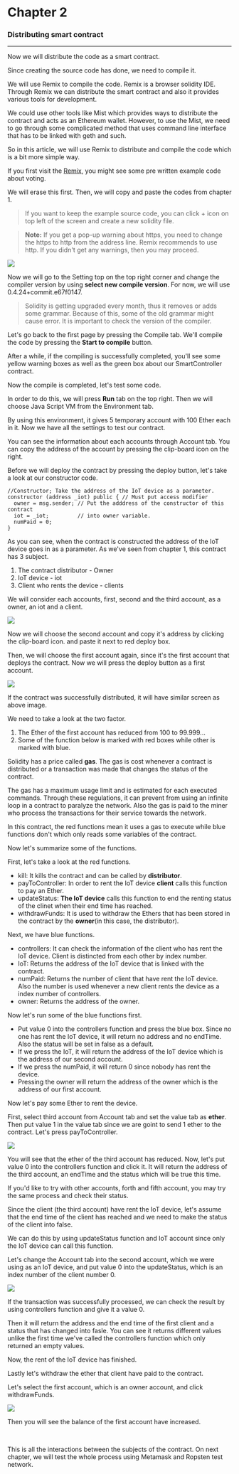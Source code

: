 # Chapter 2
### Distributing smart contract

---

Now we will distribute the code as a smart contract.

Since creating the source code has done, we need to compile it.

We will use Remix to compile the code.
Remix is a browser solidity IDE.
Through Remix we can distribute the smart contract and also it provides various tools for development.

We could use other tools like Mist which provides ways to distribute the contract and acts as an Ethereum wallet. However, to use the Mist, we need to go through some complicated method that uses command line interface that has to be linked with geth and such.

So in this article, we will use Remix to distribute and compile the code which is a bit more simple way.

If you first visit the [Remix](https://remix.ethereum.org/), you might see some pre written example code about voting.

We will erase this first.
Then, we will copy and paste the codes from chapter 1.
>If you want to keep the example source code, you can click + icon on top left of the screen and create a new solidity file.

>**Note:** If you get a pop-up warning about https, you need to change the https to http from the address line. Remix recommends to use http. If you didn't get any warnings, then you may proceed.

<img src ="D:\Github files\Making Smart Contract through Meta, Rop, MyE, Remix\R2M2_en\images\R2M2_01.png">

Now we will go to the Setting top on the top right corner and change the compiler version by using **select new compile version**.
For now, we will use  0.4.24+commit.e67f0147.

>Solidity is getting upgraded every month, thus it removes or adds some grammar.
Because of this, some of the old grammar might cause error. It is important to check the version of the compiler.

Let's go back to the first page by pressing the Compile tab. We'll compile the code by pressing the **Start to compile** button.

After a while, if the compiling is successfully completed, you'll see some yellow warning boxes as well as the green box about our SmartController contract.

Now the compile is completed, let's test some code.

In order to do this, we will press **Run** tab on the top right. Then we will choose Java Script VM from the Environment tab.

By using this environment, it gives 5 temporary account with 100 Ether each in it.
Now we have all the settings to test our contract.

You can see the information about each accounts through Account tab.
You can copy the address of the account by pressing the clip-board icon on the right.

Before we will deploy the contract by pressing the deploy button, let's take a look at our constructor code.

~~~
//Constructor; Take the address of the IoT device as a parameter.
constructor (address _iot) public { // Must put access modifier
  owner = msg.sender; // Put the adddress of the constructor of this contract
  iot = _iot;         // into owner variable.
  numPaid = 0;
}
~~~

As you can see, when the contract is constructed the address of the IoT device goes in as a parameter.
As we've seen from chapter 1, this contract has 3 subject.

1. The contract distributor - Owner
2. IoT device - iot
3. Client who rents the device - clients

We will consider each accounts, first, second and the third account, as a owner, an iot and a client.

<img src ="D:\Github files\Making Smart Contract through Meta, Rop, MyE, Remix\R2M2_en\images\R2M2_02.png">

Now we will choose the second account and copy it's address by clicking the clip-board icon.
and paste it next to red deploy box.

Then, we will choose the first account again, since it's the first account that deploys the contract.
Now we will press the deploy button as a first account.

<img src ="D:\Github files\Making Smart Contract through Meta, Rop, MyE, Remix\R2M2_en\images\R2M2_03.png">

If the contract was successfully distributed, it will have similar screen as above image.

We need to take a look at the two factor.

1. The Ether of the first account has reduced from 100 to 99.999...
2. Some of the function below is marked with red boxes while other is marked with blue.

Solidity has a price called **gas**. The gas is cost whenever a contract is distributed or a transaction was made that changes the status of the contract.

The gas has a maximum usage limit and is estimated for each executed commands. Through these regulations, it can prevent from using an infinite loop in a contract to paralyze the network.
Also the gas is paid to the miner who process the transactions for their service towards the network.

In this contract, the red functions mean it uses a gas to execute while blue functions don't which only reads some variables of the contract.

Now let's summarize some of the functions.

First, let's take a look at the red functions.
- kill: It kills the contract and can be called by **distributor**.
- payToController: In order to rent the IoT device **client** calls this function to pay an Ether.
- updateStatus: **The IoT device** calls this function to end the renting status of the clinet when their end time has reached.
- withdrawFunds: It is used to withdraw the Ethers that has been stored in the contract by the **owner**(in this case, the distributor).

Next, we have blue functions.
- controllers: It can check the information of the client who has rent the IoT device. Client is distincted from each other by index number.
- IoT: Returns the address of the IoT device that is linked with the contract.
- numPaid: Returns the number of client that have rent the IoT device. Also the number is used whenever a new client rents the device as a index number of controllers.
- owner: Returns the address of the owner.

Now let's run some of the blue functions first.
- Put value 0 into the controllers function and press the blue box. Since no one has rent the IoT device, it will return no address and no endTime. Also the status will be set in false as a default.
- If we press the IoT, it will return the address of the IoT device which is the address of our second account.
- If we press the numPaid, it will return 0 since nobody has rent the device.
- Pressing the owner will return the address of the owner which is the address of our first account.

Now let's pay some Ether to rent the device.

First, select third account from Account tab and set the value tab as **ether**. Then put value 1 in the value tab since we are goint to send 1 ether to the contract.
Let's press payToController.

<img src ="D:\Github files\Making Smart Contract through Meta, Rop, MyE, Remix\R2M2_en\images\R2M2_04.png">

You will see that the ether of the third account has reduced.
Now, let's put value 0 into the controllers function and click it. It will return the address of the third account, an endTime and the status which will be true this time.

If you'd like to try with other accounts, forth and fifth account, you may try the same process and check their status.

Since the client (the third account) have rent the IoT device, let's assume that the end time of the client has reached and we need to make the status of the client into false.

We can do this by using updateStatus function and IoT account since only the IoT device can call this function.

Let's change the Account tab into the second account, which we were using as an IoT device, and put value 0 into the updateStatus, which is an index number of the client number 0.

<img src ="D:\Github files\Making Smart Contract through Meta, Rop, MyE, Remix\R2M2_en\images\R2M2_05.png">

If the transaction was successfully processed, we can check the result by using controllers function and give it a value 0.

Then it will return the address and the end time of the first client and a status that has changed into fasle. You can see it returns different values unlike the first time we've called the controllers function which only returned an empty values.

Now, the rent of the IoT device has finished.

Lastly let's withdraw the ether that client have paid to the contract.

Let's select the first account, which is an owner account, and click withdrawFunds.

<img src ="D:\Github files\Making Smart Contract through Meta, Rop, MyE, Remix\R2M2_en\images\R2M2_06.png">

Then you will see the balance of the first account have increased.

<br>

This is all the interactions between the subjects of the contract.
On next chapter, we will test the whole process using Metamask and Ropsten test network.
